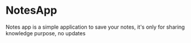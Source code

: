 # NotesApp
Notes app is a simple application to save your notes, it's only for sharing knowledge purpose, no updates
